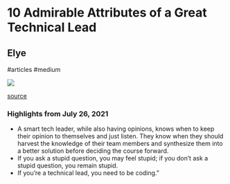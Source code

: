 # 10 Admirable Attributes of a Great Technical Lead

## Elye

#articles
#medium

![](https://readwise-assets.s3.amazonaws.com/static/images/article2.74d541386bbf.png)

[source](https://medium.com/p/251d13a8843b)

### Highlights from July 26, 2021

- A smart tech leader, while also having opinions, knows when to keep their opinion to themselves and just listen. They know when they should harvest the knowledge of their team members and synthesize them into a better solution before deciding the course forward.
- If you ask a stupid question, you may feel stupid; if you don’t ask a stupid question, you remain stupid.
- If you’re a technical lead, you need to be coding.”
